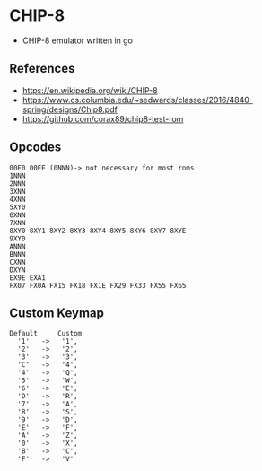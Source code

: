 # CHIP-8
* CHIP-8 emulator written in go
## References
* https://en.wikipedia.org/wiki/CHIP-8
* https://www.cs.columbia.edu/~sedwards/classes/2016/4840-spring/designs/Chip8.pdf
* https://github.com/corax89/chip8-test-rom
## Opcodes
```
00E0 00EE (0NNN)-> not necessary for most roms
1NNN
2NNN
3XNN
4XNN
5XY0
6XNN
7XNN
8XY0 8XY1 8XY2 8XY3 8XY4 8XY5 8XY6 8XY7 8XYE
9XY0
ANNN
BNNN
CXNN
DXYN
EX9E EXA1
FX07 FX0A FX15 FX18 FX1E FX29 FX33 FX55 FX65
```
## Custom Keymap
```
Default     Custom
  '1'   ->   '1',
  '2'   ->   '2',
  '3'   ->   '3',
  'C'   ->   '4',
  '4'   ->   'Q',
  '5'   ->   'W',
  '6'   ->   'E',
  'D'   ->   'R',
  '7'   ->   'A',
  '8'   ->   'S',
  '9'   ->   'D',
  'E'   ->   'F',
  'A'   ->   'Z',
  '0'   ->   'X',
  'B'   ->   'C',
  'F'   ->   'V'
```
